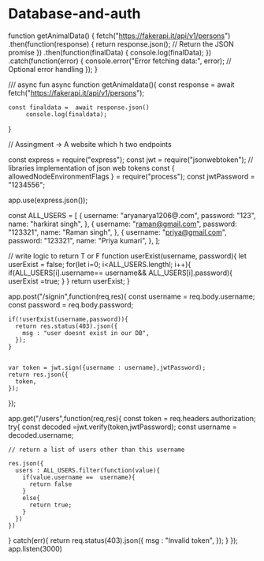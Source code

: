 # Database-and-auth

function getAnimalData() {
    fetch("https://fakerapi.it/api/v1/persons")
        .then(function(response) {
            return response.json(); // Return the JSON promise
        })
        .then(function(finalData) {
            console.log(finalData);
        })
        .catch(function(error) {
            console.error("Error fetching data:", error); // Optional error handling
        });
}


/// async fun
 async function getAnimaldata(){
     const response = await fetch("https://fakerapi.it/api/v1/persons");
     
     
    const finaldata =  await response.json()
         console.log(finaldata);
    
}

// Assingment -> A website which h two endpoints

const express = require("express");
const jwt = require("jsonwebtoken"); // libraries implementation of json web tokens
const { allowedNodeEnvironmentFlags } = require("process");
const jwtPassword = "1234556";

app.use(express.json());

const ALL_USERS = [
    {
      username: "aryanarya1206@.com",
      password: "123",
      name: "harkirat singh",
    },
    {
      username: "raman@gmail.com",
      password: "123321",
      name: "Raman singh",
    },
    {
      username: "priya@gmail.com",
      password: "123321",
      name: "Priya kumari",
    },
  ];
  
// write logic to return T or F
  function userExist(username, password){
    let userExist = false;
    for(let i=0; i<ALL_USERS.lengthl; i++){
     if(ALL_USERS[i].username== username&& ALL_USERS[i].password){
      userExist =true;
     }
    }
    return userExist;
  }




app.post("/signin",function(req,res){
    const username = req.body.username;
    const password = req.body.password;

    if(!userExist(username,password)){
      return res.status(403).json({
        msg : "user doesnt exist in our DB",
      });
    }


    var token = jwt.sign({username : username},jwtPassword);
    return res.json({
      token,
    });



});


app.get("/users",function(req,res){
  const token = req.headers.authorization;
  try{
    const decoded =jwt.verify(token,jwtPassword);
    const username = decoded.username;

    // return a list of users other than this username

    res.json({
      users : ALL_USERS.filter(function(value){
        if(value.username ==  username){
          return false
        } 
        else{
          return true;
        }
      })
    })



  } catch(err){
    return req.status(403).json({
      msg : "Invalid token",
    });
  }
});
app.listen(3000) 
